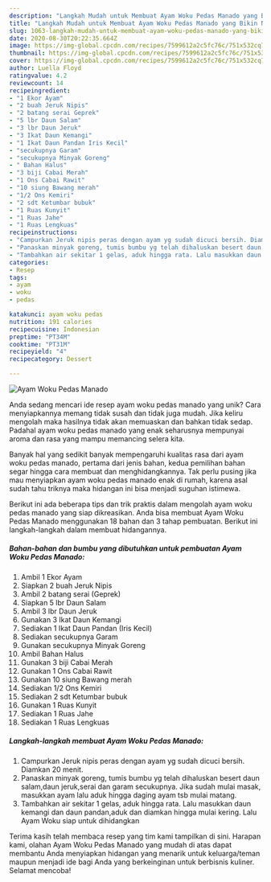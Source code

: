 ```yaml
---
description: "Langkah Mudah untuk Membuat Ayam Woku Pedas Manado yang Bikin Ngiler"
title: "Langkah Mudah untuk Membuat Ayam Woku Pedas Manado yang Bikin Ngiler"
slug: 1063-langkah-mudah-untuk-membuat-ayam-woku-pedas-manado-yang-bikin-ngiler
date: 2020-08-30T20:22:35.664Z
image: https://img-global.cpcdn.com/recipes/7599612a2c5fc76c/751x532cq70/ayam-woku-pedas-manado-foto-resep-utama.jpg
thumbnail: https://img-global.cpcdn.com/recipes/7599612a2c5fc76c/751x532cq70/ayam-woku-pedas-manado-foto-resep-utama.jpg
cover: https://img-global.cpcdn.com/recipes/7599612a2c5fc76c/751x532cq70/ayam-woku-pedas-manado-foto-resep-utama.jpg
author: Luella Floyd
ratingvalue: 4.2
reviewcount: 14
recipeingredient:
- "1 Ekor Ayam"
- "2 buah Jeruk Nipis"
- "2 batang serai Geprek"
- "5 lbr Daun Salam"
- "3 lbr Daun Jeruk"
- "3 Ikat Daun Kemangi"
- "1 Ikat Daun Pandan Iris Kecil"
- "secukupnya Garam"
- "secukupnya Minyak Goreng"
- " Bahan Halus"
- "3 biji Cabai Merah"
- "1 Ons Cabai Rawit"
- "10 siung Bawang merah"
- "1/2 Ons Kemiri"
- "2 sdt Ketumbar bubuk"
- "1 Ruas Kunyit"
- "1 Ruas Jahe"
- "1 Ruas Lengkuas"
recipeinstructions:
- "Campurkan Jeruk nipis peras dengan ayam yg sudah dicuci bersih. Diamkan 20 menit."
- "Panaskan minyak goreng, tumis bumbu yg telah dihaluskan besert daun salam,daun jeruk,serai dan garam secukupnya. Jika sudah mulai masak, masukkan ayam lalu aduk hingga daging ayam tsb mulai matang."
- "Tambahkan air sekitar 1 gelas, aduk hingga rata. Lalu masukkan daun kemangi dan daun pandan,aduk dan diamkan hingga mulai kering. Lalu Ayam Woku siap untuk dihidangkan"
categories:
- Resep
tags:
- ayam
- woku
- pedas

katakunci: ayam woku pedas 
nutrition: 191 calories
recipecuisine: Indonesian
preptime: "PT34M"
cooktime: "PT31M"
recipeyield: "4"
recipecategory: Dessert

---
```



![Ayam Woku Pedas Manado](https://img-global.cpcdn.com/recipes/7599612a2c5fc76c/751x532cq70/ayam-woku-pedas-manado-foto-resep-utama.jpg)

Anda sedang mencari ide resep ayam woku pedas manado yang unik? Cara menyiapkannya memang tidak susah dan tidak juga mudah. Jika keliru mengolah maka hasilnya tidak akan memuaskan dan bahkan tidak sedap. Padahal ayam woku pedas manado yang enak seharusnya mempunyai aroma dan rasa yang mampu memancing selera kita.



Banyak hal yang sedikit banyak mempengaruhi kualitas rasa dari ayam woku pedas manado, pertama dari jenis bahan, kedua pemilihan bahan segar hingga cara membuat dan menghidangkannya. Tak perlu pusing jika mau menyiapkan ayam woku pedas manado enak di rumah, karena asal sudah tahu triknya maka hidangan ini bisa menjadi suguhan istimewa.


Berikut ini ada beberapa tips dan trik praktis dalam mengolah ayam woku pedas manado yang siap dikreasikan. Anda bisa membuat Ayam Woku Pedas Manado menggunakan 18 bahan dan 3 tahap pembuatan. Berikut ini langkah-langkah dalam membuat hidangannya.

<!--inarticleads1-->

##### Bahan-bahan dan bumbu yang dibutuhkan untuk pembuatan Ayam Woku Pedas Manado:

1. Ambil 1 Ekor Ayam
1. Siapkan 2 buah Jeruk Nipis
1. Ambil 2 batang serai (Geprek)
1. Siapkan 5 lbr Daun Salam
1. Ambil 3 lbr Daun Jeruk
1. Gunakan 3 Ikat Daun Kemangi
1. Sediakan 1 Ikat Daun Pandan (Iris Kecil)
1. Sediakan secukupnya Garam
1. Gunakan secukupnya Minyak Goreng
1. Ambil  Bahan Halus
1. Gunakan 3 biji Cabai Merah
1. Gunakan 1 Ons Cabai Rawit
1. Gunakan 10 siung Bawang merah
1. Sediakan 1/2 Ons Kemiri
1. Sediakan 2 sdt Ketumbar bubuk
1. Gunakan 1 Ruas Kunyit
1. Sediakan 1 Ruas Jahe
1. Sediakan 1 Ruas Lengkuas




<!--inarticleads2-->

##### Langkah-langkah membuat Ayam Woku Pedas Manado:

1. Campurkan Jeruk nipis peras dengan ayam yg sudah dicuci bersih. Diamkan 20 menit.
1. Panaskan minyak goreng, tumis bumbu yg telah dihaluskan besert daun salam,daun jeruk,serai dan garam secukupnya. Jika sudah mulai masak, masukkan ayam lalu aduk hingga daging ayam tsb mulai matang.
1. Tambahkan air sekitar 1 gelas, aduk hingga rata. Lalu masukkan daun kemangi dan daun pandan,aduk dan diamkan hingga mulai kering. Lalu Ayam Woku siap untuk dihidangkan




Terima kasih telah membaca resep yang tim kami tampilkan di sini. Harapan kami, olahan Ayam Woku Pedas Manado yang mudah di atas dapat membantu Anda menyiapkan hidangan yang menarik untuk keluarga/teman maupun menjadi ide bagi Anda yang berkeinginan untuk berbisnis kuliner. Selamat mencoba!
